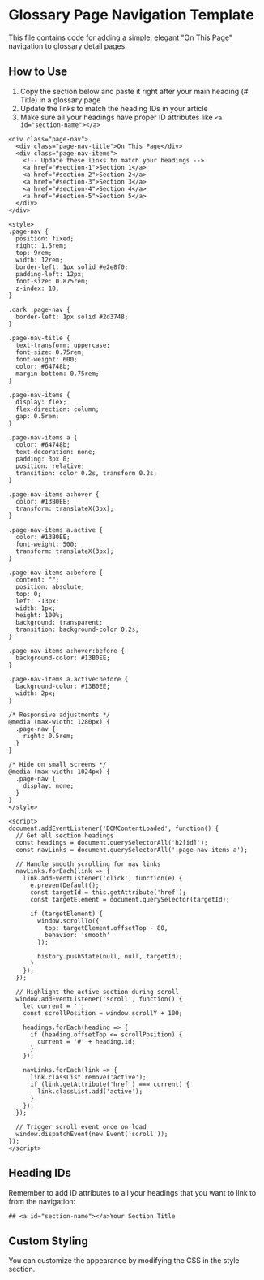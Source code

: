 # Glossary Page Navigation Template

This file contains code for adding a simple, elegant "On This Page" navigation to glossary detail pages.

## How to Use

1. Copy the section below and paste it right after your main heading (# Title) in a glossary page
2. Update the links to match the heading IDs in your article
3. Make sure all your headings have proper ID attributes like `<a id="section-name"></a>`

```
<div class="page-nav">
  <div class="page-nav-title">On This Page</div>
  <div class="page-nav-items">
    <!-- Update these links to match your headings -->
    <a href="#section-1">Section 1</a>
    <a href="#section-2">Section 2</a>
    <a href="#section-3">Section 3</a>
    <a href="#section-4">Section 4</a>
    <a href="#section-5">Section 5</a>
  </div>
</div>

<style>
.page-nav {
  position: fixed;
  right: 1.5rem;
  top: 9rem;
  width: 12rem;
  border-left: 1px solid #e2e8f0;
  padding-left: 12px;
  font-size: 0.875rem;
  z-index: 10;
}

.dark .page-nav {
  border-left: 1px solid #2d3748;
}

.page-nav-title {
  text-transform: uppercase;
  font-size: 0.75rem;
  font-weight: 600;
  color: #64748b;
  margin-bottom: 0.75rem;
}

.page-nav-items {
  display: flex;
  flex-direction: column;
  gap: 0.5rem;
}

.page-nav-items a {
  color: #64748b;
  text-decoration: none;
  padding: 3px 0;
  position: relative;
  transition: color 0.2s, transform 0.2s;
}

.page-nav-items a:hover {
  color: #13B0EE;
  transform: translateX(3px);
}

.page-nav-items a.active {
  color: #13B0EE;
  font-weight: 500;
  transform: translateX(3px);
}

.page-nav-items a:before {
  content: "";
  position: absolute;
  top: 0;
  left: -13px;
  width: 1px;
  height: 100%;
  background: transparent;
  transition: background-color 0.2s;
}

.page-nav-items a:hover:before {
  background-color: #13B0EE;
}

.page-nav-items a.active:before {
  background-color: #13B0EE;
  width: 2px;
}

/* Responsive adjustments */
@media (max-width: 1280px) {
  .page-nav {
    right: 0.5rem;
  }
}

/* Hide on small screens */
@media (max-width: 1024px) {
  .page-nav {
    display: none;
  }
}
</style>

<script>
document.addEventListener('DOMContentLoaded', function() {
  // Get all section headings
  const headings = document.querySelectorAll('h2[id]');
  const navLinks = document.querySelectorAll('.page-nav-items a');
  
  // Handle smooth scrolling for nav links
  navLinks.forEach(link => {
    link.addEventListener('click', function(e) {
      e.preventDefault();
      const targetId = this.getAttribute('href');
      const targetElement = document.querySelector(targetId);
      
      if (targetElement) {
        window.scrollTo({
          top: targetElement.offsetTop - 80,
          behavior: 'smooth'
        });
        
        history.pushState(null, null, targetId);
      }
    });
  });
  
  // Highlight the active section during scroll
  window.addEventListener('scroll', function() {
    let current = '';
    const scrollPosition = window.scrollY + 100;
    
    headings.forEach(heading => {
      if (heading.offsetTop <= scrollPosition) {
        current = '#' + heading.id;
      }
    });
    
    navLinks.forEach(link => {
      link.classList.remove('active');
      if (link.getAttribute('href') === current) {
        link.classList.add('active');
      }
    });
  });
  
  // Trigger scroll event once on load
  window.dispatchEvent(new Event('scroll'));
});
</script>
```

## Heading IDs

Remember to add ID attributes to all your headings that you want to link to from the navigation:

```
## <a id="section-name"></a>Your Section Title
```

## Custom Styling

You can customize the appearance by modifying the CSS in the style section.
